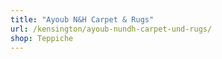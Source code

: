 ```yaml
---
title: "Ayoub N&H Carpet & Rugs"
url: /kensington/ayoub-nundh-carpet-und-rugs/
shop: Teppiche
---
```


